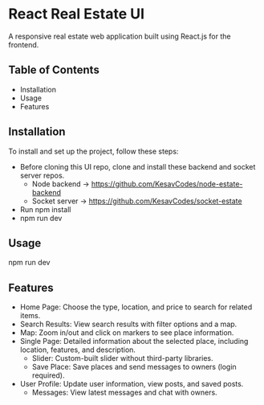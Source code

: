 # React Real Estate UI

A responsive real estate web application built using React.js for the frontend.

## Table of Contents

- Installation
- Usage
- Features

## Installation

To install and set up the project, follow these steps:
- Before cloning this UI repo, clone and install these backend and socket server repos.
  - Node backend -> https://github.com/KesavCodes/node-estate-backend
  - Socket server -> https://github.com/KesavCodes/socket-estate
- Run npm install
- npm run dev

## Usage

npm run dev

## Features

- Home Page: Choose the type, location, and price to search for related items.
- Search Results: View search results with filter options and a map.
- Map: Zoom in/out and click on markers to see place information.
- Single Page: Detailed information about the selected place, including location, features, and description.
  - Slider: Custom-built slider without third-party libraries.
  - Save Place: Save places and send messages to owners (login required).
- User Profile: Update user information, view posts, and saved posts.
  - Messages: View latest messages and chat with owners.
